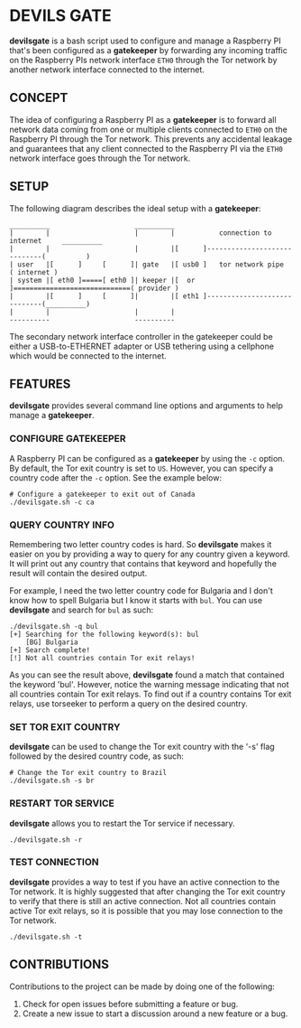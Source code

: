 # DEVILS GATE

**devilsgate** is a bash script used to configure and manage a Raspberry PI that's been configured as a **gatekeeper** by forwarding any incoming traffic on the Raspberry PIs network interface `ETH0` through the Tor network by another network interface connected to the internet.


## CONCEPT

The idea of configuring a Raspberry PI as a **gatekeeper** is to forward all network data coming from one or multiple clients connected to `ETH0` on the Raspberry PI through the Tor network. This prevents any accidental leakage and guarantees that any client connected to the Raspberry PI via the `ETH0` network interface goes through the Tor network.

## SETUP

The following diagram describes the ideal setup with a **gatekeeper**:

    __________                     __________
    |        |                     |        |           connection to internet     __________
    |        |                     |        |[      ]-----------------------------(          )
    | user   |[      ]     [      ]| gate   |[ usb0 ]   tor network pipe          ( internet )
    | system |[ eth0 ]=====[ eth0 ]| keeper |[  or  ]=============================( provider )
    |        |[      ]     [      ]|        |[ eth1 ]-----------------------------(__________)
    |        |                     |        |
    ----------                     ----------

The secondary network interface controller in the gatekeeper could be either a USB-to-ETHERNET adapter or USB tethering using a cellphone which would be connected to the internet.


## FEATURES

**devilsgate** provides several command line options and arguments to help manage a **gatekeeper**.


### CONFIGURE GATEKEEPER

A Raspberry PI can be configured as a **gatekeeper** by using the `-c` option. By default, the Tor exit country is set to `US`. However, you can specify a country code after the `-c` option. See the example below:

    # Configure a gatekeeper to exit out of Canada
    ./devilsgate.sh -c ca


### QUERY COUNTRY INFO

Remembering two letter country codes is hard. So **devilsgate** makes it easier on you by providing a way to query for any country given a keyword. It will print out any country that contains that keyword and hopefully the result will contain the desired output.

For example, I need the two letter country code for Bulgaria and I don't know how to spell Bulgaria but I know it starts with `bul`. You can use **devilsgate** and search for `bul` as such:

    ./devilsgate.sh -q bul
    [+] Searching for the following keyword(s): bul
        [BG] Bulgaria
    [+] Search complete!
    [!] Not all countries contain Tor exit relays!

As you can see the result above, **devilsgate** found a match that contained the keyword 'bul'. However, notice the warning message indicating that not all countries contain Tor exit relays. To find out if a country contains Tor exit relays, use torseeker to perform a query on the desired country.


### SET TOR EXIT COUNTRY

**devilsgate** can be used to change the Tor exit country with the '-s' flag followed by the desired country code, as such:

    # Change the Tor exit country to Brazil
    ./devilsgate.sh -s br


### RESTART TOR SERVICE

**devilsgate** allows you to restart the Tor service if necessary.

    ./devilsgate.sh -r


### TEST CONNECTION

**devilsgate** provides a way to test if you have an active connection to the Tor network. It is highly suggested that after changing the Tor exit country to verify that there is still an active connection. Not all countries contain active Tor exit relays, so it is possible that you may lose connection to the Tor network.

    ./devilsgate.sh -t


## CONTRIBUTIONS

Contributions to the project can be made by doing one of the following:

1. Check for open issues before submitting a feature or bug.
2. Create a new issue to start a discussion around a new feature or a bug.
